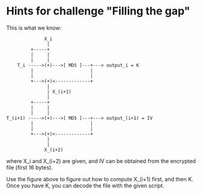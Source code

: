 Hints for challenge "Filling the gap"
=====================================

This is what we know:

                  X_i
                   |
             +-----+
             |     |
             |     |
        T_i ----->(+)--->[ MD5 ]---+---> output_i = K
             |                     |
             |                     |
             +--->(+)<-------------+
                   |
                   | X_(i+1)
                   |
             +-----+
             |     |
             |     |
    T_(i+1) ----->(+)--->[ MD5 ]---+---> output_(i+1) = IV
             |                     |
             |                     |
             +--->(+)<-------------+
                   |
                   |
                  X_(i+2)

where X_i and X_(i+2) are given, and IV can be obtained from the encrypted file (first 16 bytes). 

Use the figure above to figure out how to compute X_(i+1) first, and then K. Once you have K, you can decode the file with the given script.
